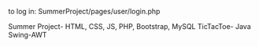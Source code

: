 to log in:
SummerProject/pages/user/login.php

Summer Project- HTML, CSS, JS, PHP, Bootstrap, MySQL
TicTacToe- Java Swing-AWT
